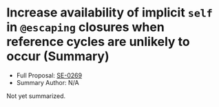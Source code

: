 # Increase availability of implicit `self` in `@escaping` closures when reference cycles are unlikely to occur (Summary)

* Full Proposal: [SE-0269](https://github.com/apple/swift-evolution/blob/main/proposals/0269-implicit-self-explicit-capture.md)
* Summary Author: N/A

Not yet summarized.
